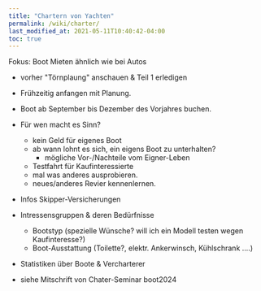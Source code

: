 ```yaml
---
title: "Chartern von Yachten"
permalink: /wiki/charter/
last_modified_at: 2021-05-11T10:40:42-04:00
toc: true
---
```


Fokus: Boot Mieten ähnlich wie bei Autos
- vorher "Törnplaung" anschauen & Teil 1 erledigen

- Frühzeitig anfangen mit Planung.
- Boot ab September bis Dezember des Vorjahres buchen.

- Für wen macht es Sinn?
    - kein Geld für eigenes Boot
    - ab wann lohnt es sich, ein eigens Boot zu unterhalten? 
        + mögliche Vor-/Nachteile vom Eigner-Leben
    - Testfahrt für Kaufinteressierte
    - mal was anderes ausprobieren.
    - neues/anderes Revier kennenlernen.

- Infos Skipper-Versicherungen

- Intressensgruppen & deren Bedürfnisse
    * Bootstyp (spezielle Wünsche? will ich ein Modell testen wegen Kaufinteresse?)
    * Boot-Ausstattung (Toilette?, elektr. Ankerwinsch, Kühlschrank ....)

- Statistiken über Boote & Vercharterer

- siehe Mitschrift von Chater-Seminar boot2024